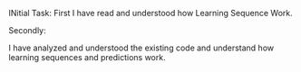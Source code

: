 INitial Task:
First I have read and understood how Learning Sequence Work.

Secondly:

I have analyzed and understood the existing code and understand how learning sequences and predictions work.

